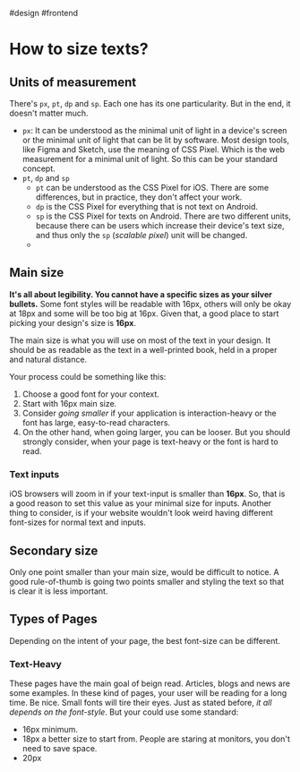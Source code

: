#design #frontend
# How to size texts?
## Units of measurement
There's `px`, `pt`, `dp` and `sp`. Each one has its one particularity. But in the end, it doesn't matter much. 
- `px`: It can be understood as the minimal unit of light in a device's screen or the minimal unit of light that can be lit by software. Most design tools, like Figma and Sketch, use the meaning of CSS Pixel. Which is the web measurement for a minimal unit of light. So this can be your standard concept.
- `pt`, `dp` and `sp`
	- `pt` can be understood as the CSS Pixel for iOS. There are some differences, but in practice, they don't affect your work.
	- `dp` is the CSS Pixel for everything that is not text on Android.
	- `sp` is the CSS Pixel for texts on Android. There are two different units, because there can be users which increase their device's text size, and thus only the `sp` (*scalable pixel*) unit will be changed.
	- 
## Main size
**It's all about legibility. You cannot have a specific sizes as your silver bullets.** Some font styles will be readable with 16px, others will only be okay at 18px and some will be too big at 16px. Given that, a good place to start picking your design's size is **16px**.

The main size is what you will use on most of the text in your design. It should be as readable as the text in a well-printed book, held in a proper and natural distance.

Your process could be something like this:
1. Choose a good font for your context.
2. Start with 16px main size.
3. Consider *going smaller* if your application is interaction-heavy or the font has large, easy-to-read characters.
4. On the other hand, when going larger, you can be looser. But you should strongly consider, when your page is text-heavy or the font is hard to read.
### Text inputs
iOS browsers will zoom in if your text-input is smaller than **16px**. So, that is a good reason to set this value as your minimal size for inputs. Another thing to consider, is if your website wouldn't look weird having different font-sizes for normal text and inputs.

## Secondary size
Only one point smaller than your main size, would be difficult to notice. A good rule-of-thumb is going two points smaller and styling the text so that is clear it is less important.

## Types of Pages
Depending on the intent of your page, the best font-size can be different.

### Text-Heavy
These pages have the main goal of beign read. Articles, blogs and news are some examples. In these kind of pages, your user will be reading for a long time. Be nice. Small fonts will tire their eyes. 
Just as stated before, *it all depends on the font-style*. But your could use some standard:
- 16px minimum.
- 18px a better size to start from. People are staring at monitors, you don't need to save space.
- 20px

